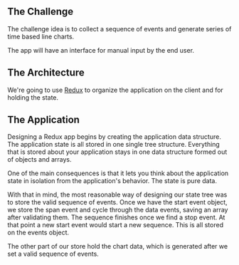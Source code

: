 ## The Challenge
The challenge idea is to collect a sequence of events and generate series of time based line charts.

The app will have an interface for manual input by the end user.

## The Architecture
We're going to use [Redux](https://redux.js.org/) to organize the application on the client and for holding the state.

## The Application
Designing a Redux app begins by creating the application data structure. The application state is all stored in one single tree structure. Everything that is stored about your application stays in one data structure formed out of objects and arrays.

One of the main consequences is that it lets you think about the application state in isolation from the application's behavior. The state is pure data.

With that in mind, the most reasonable way of designing our state tree was to store the valid sequence of events. Once we have the start event object, we store the span event and cycle through the data events, saving an array after validating them. The sequence finishes once we find a stop event. At that point a new start event would start a new sequence. This is all stored on the events object.

The other part of our store hold the chart data, which is generated after we set a valid sequence of events.